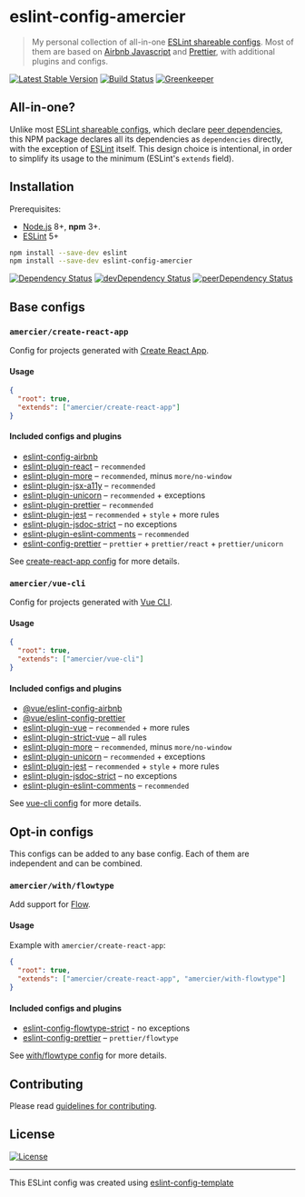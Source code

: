 # eslint-config-amercier

> My personal collection of all-in-one [ESLint shareable configs]. Most of them are based on
> [Airbnb Javascript] and [Prettier], with additional plugins and configs.

[![Latest Stable Version](https://img.shields.io/npm/v/eslint-config-amercier.svg)](https://www.npmjs.com/package/eslint-config-amercier)
[![Build Status](https://img.shields.io/travis/amercier/eslint-config-amercier/master.svg)](https://travis-ci.org/amercier/eslint-config-amercier)
[![Greenkeeper](https://badges.greenkeeper.io/amercier/eslint-config-amercier.svg)](https://github.com/amercier/eslint-config-amercier/issues?q=label%3Agreenkeeper)

## All-in-one?

Unlike most [ESLint shareable configs], which declare [peer dependencies], this NPM package declares
all its dependencies as `dependencies` directly, with the exception of [ESLint] itself. This design
choice is intentional, in order to simplify its usage to the minimum (ESLint's `extends` field).

## Installation

Prerequisites:

- [Node.js] 8+, **npm** 3+.
- [ESLint] 5+

```sh
npm install --save-dev eslint
npm install --save-dev eslint-config-amercier
```

[![Dependency Status](https://img.shields.io/david/amercier/eslint-config-amercier.svg)](https://david-dm.org/amercier/eslint-config-amercier)
[![devDependency Status](https://img.shields.io/david/dev/amercier/eslint-config-amercier.svg)](https://david-dm.org/amercier/eslint-config-amercier#info=devDependencies)
[![peerDependency Status](https://img.shields.io/david/peer/amercier/eslint-config-amercier.svg)](https://david-dm.org/amercier/eslint-config-amercier#info=devDependencies)

## Base configs

### `amercier/create-react-app`

Config for projects generated with [Create React App].

#### Usage

```json
{
  "root": true,
  "extends": ["amercier/create-react-app"]
}
```

#### Included configs and plugins

- [eslint-config-airbnb]
- [eslint-plugin-react] – `recommended`
- [eslint-plugin-more] – `recommended`, minus `more/no-window`
- [eslint-plugin-jsx-a11y] – `recommended`
- [eslint-plugin-unicorn] – `recommended` + exceptions
- [eslint-plugin-prettier] – `recommended`
- [eslint-plugin-jest] – `recommended` + `style` + more rules
- [eslint-plugin-jsdoc-strict] – no exceptions
- [eslint-plugin-eslint-comments] – `recommended`
- [eslint-config-prettier] – `prettier` + `prettier/react` + `prettier/unicorn`

See [create-react-app config] for more details.

### `amercier/vue-cli`

Config for projects generated with [Vue CLI].

#### Usage

```json
{
  "root": true,
  "extends": ["amercier/vue-cli"]
}
```

#### Included configs and plugins

- [@vue/eslint-config-airbnb]
- [@vue/eslint-config-prettier]
- [eslint-plugin-vue] – `recommended` + more rules
- [eslint-plugin-strict-vue] – all rules
- [eslint-plugin-more] – `recommended`, minus `more/no-window`
- [eslint-plugin-unicorn] – `recommended` + exceptions
- [eslint-plugin-jest] – `recommended` + `style` + more rules
- [eslint-plugin-jsdoc-strict] – no exceptions
- [eslint-plugin-eslint-comments] – `recommended`

See [vue-cli config] for more details.

## Opt-in configs

This configs can be added to any base config. Each of them are independent and can be combined.

### `amercier/with/flowtype`

Add support for [Flow].

#### Usage

Example with `amercier/create-react-app`:

```json
{
  "root": true,
  "extends": ["amercier/create-react-app", "amercier/with-flowtype"]
}
```

#### Included configs and plugins

- [eslint-config-flowtype-strict] - no exceptions
- [eslint-config-prettier] – `prettier/flowtype`

See [with/flowtype config] for more details.

## Contributing

Please read [guidelines for contributing].

## License

[![License](https://img.shields.io/npm/l/eslint-config-amercier.svg)][license]

---

This ESLint config was created using [eslint-config-template](https://github.com/amercier/eslint-config-template)

[eslint shareable configs]: https://eslint.org/docs/developer-guide/shareable-configs
[airbnb javascript]: https://github.com/airbnb/javascript
[prettier]: https://prettier.io
[peer dependencies]: https://nodejs.org/en/blog/npm/peer-dependencies/
[node.js]: https://nodejs.org/
[eslint]: https://eslint.org/
[create react app]: https://facebook.github.io/create-react-app/
[vue cli]: https://cli.vuejs.org/
[flow]: https://flow.org/
[@vue/eslint-config-airbnb]: https://www.npmjs.com/package/@vue/eslint-config-airbnb
[@vue/eslint-config-prettier]: https://www.npmjs.com/package/@vue/eslint-config-prettier
[eslint-config-airbnb]: https://www.npmjs.com/package/eslint-config-airbnb
[eslint-config-prettier]: https://www.npmjs.com/package/eslint-config-prettier
[eslint-plugin-eslint-comments]: https://www.npmjs.com/package/eslint-plugin-eslint-comments
[eslint-config-flowtype-strict]: https://www.npmjs.com/package/eslint-config-flowtype-strict
[eslint-plugin-jest]: https://www.npmjs.com/package/eslint-plugin-jest
[eslint-plugin-jsdoc-strict]: https://www.npmjs.com/package/eslint-plugin-jsdoc-strict
[eslint-plugin-jsx-a11y]: https://www.npmjs.com/package/eslint-plugin-jsx-a11y
[eslint-plugin-more]: https://www.npmjs.com/package/eslint-plugin-more
[eslint-plugin-prettier]: https://www.npmjs.com/package/eslint-plugin-prettier
[eslint-plugin-react]: https://www.npmjs.com/package/eslint-plugin-react
[eslint-plugin-strict-vue]: https://www.npmjs.com/package/eslint-plugin-strict-vue
[eslint-plugin-unicorn]: https://www.npmjs.com/package/eslint-plugin-unicorn
[eslint-plugin-vue]: https://www.npmjs.com/package/eslint-plugin-vue
[create-react-app config]: create-react-app.js
[vue-cli config]: vue-cli.js
[with/flowtype config]: with/flowtype.js
[guidelines for contributing]: CONTRIBUTING.md
[license]: LICENSE.md
